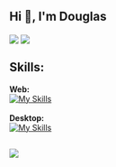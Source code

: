 ## Hi 👋, I'm Douglas
<img align="center" src="https://github-readme-stats.vercel.app/api?username=douglasb78&show_icons=true&theme=graywhite&hide_rank=true&disable_animations=true"/> <img align="center" src="https://github-readme-stats.vercel.app/api/top-langs/?username=douglasb78&layout=compact&langs_count=12&theme=graywhite&disable_animations=true"/>

## Skills:
<strong>Web:</strong><br/>
[![My Skills](https://skillicons.dev/icons?i=html,css,js,flask,django)](https://skillicons.dev) <br/><br/>
<strong>Desktop:</strong><br/>
[![My Skills](https://skillicons.dev/icons?i=c,go,cs,java)](https://skillicons.dev)

##  

![](https://komarev.com/ghpvc/?username=douglasb78&style=flat-square)
